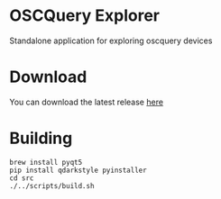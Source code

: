 # OSCQuery Explorer
Standalone application for exploring oscquery devices

# Download
You can download the latest release [here](https://github.com/PixelStereo/pyossia-test-app/releases/latest)

# Building
    brew install pyqt5
    pip install qdarkstyle pyinstaller
    cd src
    ./../scripts/build.sh

